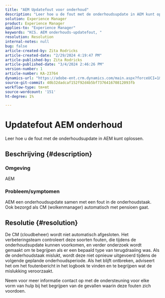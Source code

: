 ```yaml
---
title: "AEM Updatefout voor onderhoud"
description: "Leer hoe u de fout met de onderhoudsupdate in AEM kunt oplossen"
solution: Experience Manager
product: Experience Manager
applies-to: "Experience Manager"
keywords: "KCS. AEM onderhouds-updatefout, "
resolution: Resolution
internal-notes: null
bug: false
article-created-by: Zita Rodricks
article-created-date: "2/29/2024 4:19:47 PM"
article-published-by: Zita Rodricks
article-published-date: "3/4/2024 2:46:26 PM"
version-number: 1
article-number: KA-23764
dynamics-url: "https://adobe-ent.crm.dynamics.com/main.aspx?forceUCI=1&pagetype=entityrecord&etn=knowledgearticle&id=3ee9ba56-1ed7-ee11-9079-6045bd0065f9"
source-git-commit: 40b32dadcaf152f92d4b5bf737641670812093fb
workflow-type: tm+mt
source-wordcount: '151'
ht-degree: 1%

---
```


# Updatefout AEM onderhoud


Leer hoe u de fout met de onderhoudsupdate in AEM kunt oplossen.

## Beschrijving {#description}


### Omgeving

AEM

### Probleem/symptomen

AEM een onderhoudsupdate samen met een fout in de onderhoudstaak. Ook bezorgd als CM (wolkenmanager) automatisch met pensioen gaat.


## Resolutie {#resolution}


De CM (cloudbeheer) wordt niet automatisch afgesloten. Het verbeteringsteam controleert deze soorten fouten, die tijdens de onderhoudsupdate kunnen voorkomen, en verder onderzoek wordt gemaakt om te begrijpen als er een bepaald type van terugdraaiing was.
Als de onderhoudstaak mislukt, wordt deze niet opnieuw uitgevoerd tijdens de volgende geplande onderhoudsperiode. Als het blijft ontbreken, adviseert het om het foutenbericht in het logboek te vinden en te begrijpen wat de mislukking veroorzaakt.

Neem voor meer informatie contact op met de ondersteuning voor elke vorm van hulp bij het begrijpen van de gevallen waarin deze fouten zich voordoen.
